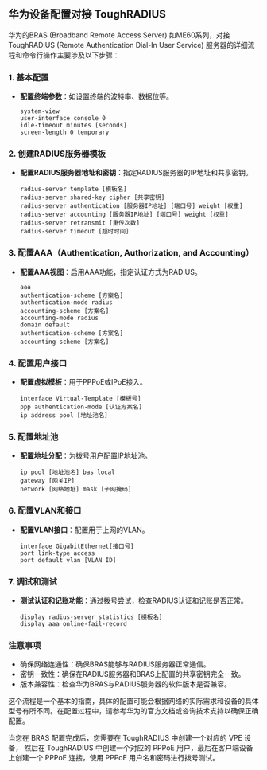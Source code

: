
## 华为设备配置对接 ToughRADIUS

华为的BRAS (Broadband Remote Access Server) 如ME60系列，对接 ToughRADIUS (Remote Authentication Dial-In User Service) 服务器的详细流程和命令行操作主要涉及以下步骤：

### 1. 基本配置
- **配置终端参数**：如设置终端的波特率、数据位等。
  ```
  system-view
  user-interface console 0
  idle-timeout minutes [seconds]
  screen-length 0 temporary
  ```
  
### 2. 创建RADIUS服务器模板
- **配置RADIUS服务器地址和密钥**：指定RADIUS服务器的IP地址和共享密钥。
  ```
  radius-server template [模板名]
  radius-server shared-key cipher [共享密钥]
  radius-server authentication [服务器IP地址] [端口号] weight [权重]
  radius-server accounting [服务器IP地址] [端口号] weight [权重]
  radius-server retransmit [重传次数]
  radius-server timeout [超时时间]
  ```

### 3. 配置AAA（Authentication, Authorization, and Accounting）
- **配置AAA视图**：启用AAA功能，指定认证方式为RADIUS。
  ```
  aaa
  authentication-scheme [方案名]
  authentication-mode radius
  accounting-scheme [方案名]
  accounting-mode radius
  domain default
  authentication-scheme [方案名]
  accounting-scheme [方案名]
  ```

### 4. 配置用户接口
- **配置虚拟模板**：用于PPPoE或IPoE接入。
  ```
  interface Virtual-Template [模板号]
  ppp authentication-mode [认证方案名]
  ip address pool [地址池名]
  ```

### 5. 配置地址池
- **配置地址分配**：为拨号用户配置IP地址池。
  ```
  ip pool [地址池名] bas local
  gateway [网关IP]
  network [网络地址] mask [子网掩码]
  ```

### 6. 配置VLAN和接口
- **配置VLAN接口**：配置用于上网的VLAN。
  ```
  interface GigabitEthernet[接口号]
  port link-type access
  port default vlan [VLAN ID]
  ```

### 7. 调试和测试
- **测试认证和记账功能**：通过拨号尝试，检查RADIUS认证和记账是否正常。
  ```
  display radius-server statistics [模板名]
  display aaa online-fail-record
  ```

### 注意事项
- 确保网络连通性：确保BRAS能够与RADIUS服务器正常通信。
- 密钥一致性：确保在RADIUS服务器和BRAS上配置的共享密钥完全一致。
- 版本兼容性：检查华为BRAS与RADIUS服务器的软件版本是否兼容。

这个流程是一个基本的指南，具体的配置可能会根据网络的实际需求和设备的具体型号有所不同。在配置过程中，请参考华为的官方文档或咨询技术支持以确保正确配置。

当您在 BRAS 配置完成后，您需要在 ToughRADIUS 中创建一个对应的 VPE 设备，
然后在 ToughRADIUS 中创建一个对应的 PPPoE 用户，最后在客户端设备上创建一个 PPPoE 连接，使用 PPPoE 用户名和密码进行拨号测试。